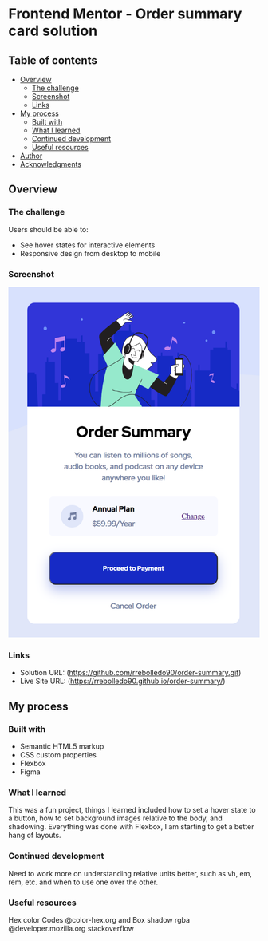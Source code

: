 # Frontend Mentor - Order summary card solution

## Table of contents

- [Overview](#overview)
  - [The challenge](#the-challenge)
  - [Screenshot](#screenshot)
  - [Links](#links)
- [My process](#my-process)
  - [Built with](#built-with)
  - [What I learned](#what-i-learned)
  - [Continued development](#continued-development)
  - [Useful resources](#useful-resources)
- [Author](#author)
- [Acknowledgments](#acknowledgments)

## Overview

### The challenge

Users should be able to:

- See hover states for interactive elements
- Responsive design from desktop to mobile

### Screenshot

![](02screenshot.png)

### Links

- Solution URL: (https://github.com/rrebolledo90/order-summary.git)
- Live Site URL: (https://rrebolledo90.github.io/order-summary/)

## My process

### Built with

- Semantic HTML5 markup
- CSS custom properties
- Flexbox
- Figma

### What I learned

This was a fun project, things I learned included how to set a hover state to a button,
how to set background images relative to the body, and shadowing. Everything was done with Flexbox,
I am starting to get a better hang of layouts.

### Continued development

Need to work more on understanding relative units better, such as vh, em, rem, etc. and when to use one over the other.

### Useful resources

Hex color Codes @color-hex.org
and Box shadow rgba @developer.mozilla.org
stackoverflow
